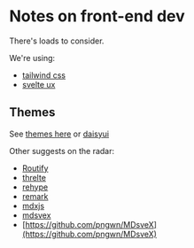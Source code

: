 # Notes on front-end dev

There's loads to consider.

We're using:
 * [tailwind css](https://tailwindcss.com/docs/guides/sveltekit)
 * [svelte ux](https://svelte-ux.tecniq.dev)

## Themes

See [themes here](https://svelte-ux.techniq.dev/theme) or [daisyui](https://daisyui.com/docs/themes/)

Other suggests on the radar:

 * [Routify](https://routify.dev/)
 * [threlte](https://threlte.xyz/docs/learn/getting-started/introduction)
 * [rehype](https://github.com/rehypejs/rehype)
 * [remark](https://github.com/remarkjs)
 * [mdxjs](https://mdxjs.com/)
 * [mdsvex](https://mdsvex.pngwn.io/docs)
 * [https://github.com/pngwn/MDsveX](https://github.com/pngwn/MDsveX)